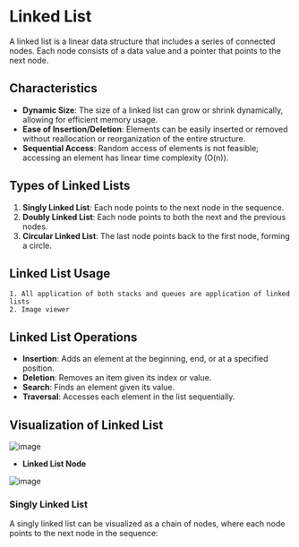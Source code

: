 # Linked List

A linked list is a linear data structure that includes a series of connected nodes. Each node consists of a data value and a pointer that points to the next node.

## Characteristics

- **Dynamic Size**: The size of a linked list can grow or shrink dynamically, allowing for efficient memory usage.
- **Ease of Insertion/Deletion**: Elements can be easily inserted or removed without reallocation or reorganization of the entire structure.
- **Sequential Access**: Random access of elements is not feasible; accessing an element has linear time complexity (O(n)).

## Types of Linked Lists

1. **Singly Linked List**: Each node points to the next node in the sequence.
2. **Doubly Linked List**: Each node points to both the next and the previous nodes.
3. **Circular Linked List**: The last node points back to the first node, forming a circle.


## Linked List Usage
    1. All application of both stacks and queues are application of linked lists
    2. Image viewer


## Linked List Operations

- **Insertion**: Adds an element at the beginning, end, or at a specified position.
- **Deletion**: Removes an item given its index or value.
- **Search**: Finds an element given its value.
- **Traversal**: Accesses each element in the list sequentially.

## Visualization of Linked List
 ![image](https://github.com/user-attachments/assets/162cd8b3-e823-4876-801b-c7584b5052be)
 
 - **Linked List Node**
   
 ![image](https://github.com/user-attachments/assets/5900d44d-fe24-4275-a324-4ea5a90d908e)





### Singly Linked List

A singly linked list can be visualized as a chain of nodes, where each node points to the next node in the sequence:



